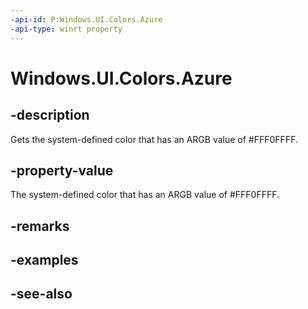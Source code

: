 ```yaml
---
-api-id: P:Windows.UI.Colors.Azure
-api-type: winrt property
---
```


<!-- Property syntax
public Windows.UI.Color Azure { get; }
-->

# Windows.UI.Colors.Azure

## -description

Gets the system-defined color that has an ARGB value of #FFF0FFFF.



## -property-value

The system-defined color that has an ARGB value of #FFF0FFFF.

## -remarks

## -examples

## -see-also
